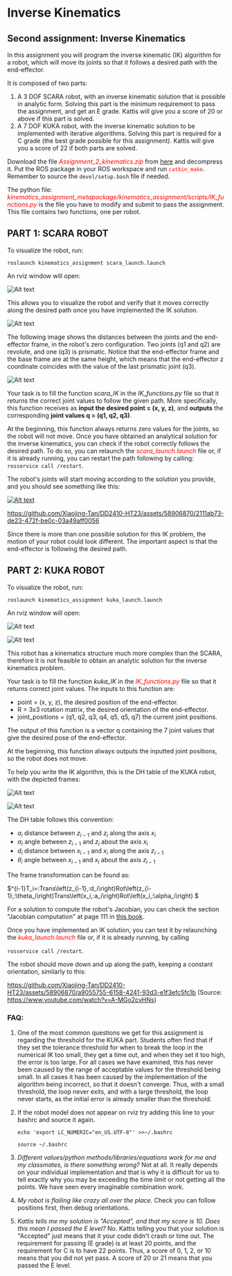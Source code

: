# Inverse Kinematics

## Second assignment: Inverse Kinematics
In this assignment you will program the inverse kinematic (IK) algorithm for a robot, which will move its joints so that it follows a desired path with the end-effector. 

It is composed of two parts:
1. A 3 DOF SCARA robot, with an inverse kinematic solution that is possible in analytic form. Solving this part is the minimum requirement to pass the assignment, and get an E grade. Kattis will give you a score of 20 or above if this part is solved.
2. A 7 DOF KUKA robot, with the inverse kinematic solution to be implemented with iterative algorithms. Solving this part is required for a C grade (the best grade possible for this assignment). Kattis will give you a score of 22 if both parts are solved.

Download the file *<font color=red>Assignment_2_kinematics.zip</font>* from [here](https://github.com/Xiaojing-Tan/DD2410-HT23/raw/main/Assignment2/2023_Assignment_2_kinematics.zip) and decompress it. Put the ROS package in your ROS workspace and run <font color=red>`catkin_make`</font>. Remember to source the `devel/setup.bash` file if needed.

The python file: *<font color=red>kinematics_assignment_metapackage/kinematics_assignment/scripts/IK_functions.py</font>* is the file you have to modify and submit to pass the assignment. This file contains two functions, one per robot.

## **PART 1: SCARA ROBOT**
To visualize the robot, run:

`roslaunch kinematics_assignment scara_launch.launch`

An rviz window will open:

![Alt text](images/scara_launch_large.png)

This allows you to visualize the robot and verify that it moves correctly along the desired path once you have implemented the IK solution.

![Alt text](images/scara_explanation_large.png)

The following image shows the distances between the joints and the end-effector frame, in the robot's zero configuration. Two joints (q1 and q2) are revolute, and one (q3) is prismatic. Notice that the end-effector frame and the base frame are at the same height, which means that the end-effector z coordinate coincides with the value of the last prismatic joint (q3).

![Alt text](images/scara_values_large.png)

Your task is to fill the function *scara_IK* in the *IK_functions.py* file so that it returns the correct joint values to follow the given path. More specifically, this function receives as **input the desired point = (x, y, z)**, and **outputs** the corresponding **joint values q = (q1, q2, q3)**. 

At the beginning, this function always returns zero values for the joints, so the robot will not move. Once you have obtained an analytical solution for the inverse kinematics, you can check if the robot correctly follows the desired path. To do so, you can relaunch the *<font color=red>scara_launch.launch</font>* file or, if it is already running, you can restart the path following by calling: `rosservice call /restart`.

The robot's joints will start moving according to the solution you provide, and you should see something like this:

[![Alt text](https://media.giphy.com/media/v1.Y2lkPTc5MGI3NjExY28xeWhjNXNheHV1Y3hzMHc1bDNrYTlpYXV2eWQ3MXYxa3pwYWg1dCZlcD12MV9pbnRlcm5hbF9naWZfYnlfaWQmY3Q9Zw/vrTdvND472hcxpk8CA/giphy.gif)](https://www.youtube.com/watch?v=rsxZDhXIY-Q&t=1s)

https://github.com/Xiaojing-Tan/DD2410-HT23/assets/58906870/2111ab73-de23-472f-be0c-03a49aff0056


Since there is more than one possible solution for this IK problem, the motion of your robot could look different. The important aspect is that the end-effector is following the desired path.

## **PART 2: KUKA ROBOT**
To visualize the robot, run:

`roslaunch kinematics_assignment kuka_launch.launch`

An rviz window will open:

![Alt text](images/kuka_launch_large.png)

![Alt text](images/kuka_info_large.png)

This robot has a kinematics structure much more complex than the SCARA, therefore it is not feasible to obtain an analytic solution for the inverse kinematics problem.

Your task is to fill the function *kuka_IK* in the *<font color=red>IK_functions.py</font>* file so that it returns correct joint values. The inputs to this function are: 

- point = (x, y, z), the desired position of the end-effector.
- R = 3x3 rotation matrix, the desired orientation of the end-effector.
- joint_positions = (q1, q2, q3, q4, q5, q5, q7) the current joint positions.

The output of this function is a vector q containing the 7 joint values that give the desired pose of the end-effector. 

At the beginning, this function always outputs the inputted joint positions, so the robot does not move.

To help you write the IK algorithm, this is the DH table of the KUKA robot, with the depicted frames:

![Alt text](images/dh_table_large.png)

![Alt text](images/kuka_DH_large.png)

The DH table follows this convention:

- $a_i$ distance between $z_{i-1}$ and $z_i$ along the axis $x_i$
- $\alpha_i$ angle between $z_{i-1}$ and $z_i$ about the axis $x_i$
- $d_i$ distance between $x_{i-1}$ and $x_i$ along the axis $z_{i-1}$
- $\theta_i$ angle between $x_{i-1}$ and $x_i$ about the axis $z_{i-1}$

The frame transformation can be found as:

$^{i-1}T_i=\:Trans\left(z_{i-1},\:d_i\right)Rot\left(z_{i-1},\:\theta_i\right)Trans\left(x_i,\:a_i\right)Rot\left(x_i,\:\alpha_i\right)
$

For a solution to compute the robot's Jacobian, you can check the section "Jacobian computation" at page 111 in [this book](https://link.springer.com/book/10.1007/978-1-84628-642-1).

Once you have implemented an IK solution, you can test it by relaunching the *<font color=red>kuka_launch.launch</font>* file or, if it is already running, by calling

`rosservice call /restart`. 

The robot should move down and up along the path, keeping a constant orientation, similarly to this:

https://github.com/Xiaojing-Tan/DD2410-HT23/assets/58906870/a9055755-6158-4241-93d3-e1f3efc5fc1b
(Source: https://www.youtube.com/watch?v=A-MGo2cvHNs)

### FAQ:

1. One of the most common questions we get for this assignment is regarding the threshold for the KUKA part. Students often find that if they set the tolerance threshold for when to break the loop in the numerical IK too small, they get a time out, and when they set it too high, the error is too large. For all cases we have examined, this has never been caused by the range of acceptable values for the threshold being small. In all cases it has been caused by the implementation of the algorithm being incorrect, so that it doesn't converge. Thus, with a small threshold, the loop never exits, and with a large threshold, the loop never starts, as the initial error is already smaller than the threshold.

2. If the robot model does not appear on rviz try adding this line to your bashrc and source it again.

    `echo 'export LC_NUMERIC="en_US.UTF-8"' >>~/.bashrc`

    `source ~/.bashrc`

3. *Different values/python methods/libraries/equations work for me and my classmates, is there something wrong?* Not at all. It really depends on your individual implementation and that is why it is difficult for us to tell exactly why you may be exceeding the time limit or not getting all the points. We have seen every imaginable combination work.

4. *My robot is flailing like crazy all over the place.* Check you can follow positions first, then debug orientations.

5. *Kattis tells me my solution is "Accepted", and that my score is 10. Does this mean I passed the E level?* No. Kattis telling you that your solution is "Accepted" just means that it your code didn't crash or time out. The requirement for passing (E grade) is at least 20 points, and the requirement for C is to have 22 points. Thus, a score of 0, 1, 2, or 10 means that you did not yet pass. A score of 20 or 21 means that you passed the E level.
